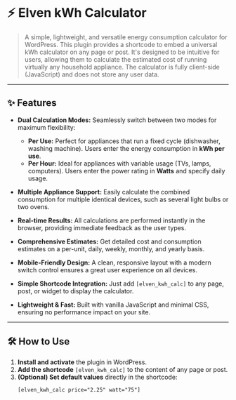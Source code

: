 # ⚡️ Elven kWh Calculator

> A simple, lightweight, and versatile energy consumption calculator for WordPress. This plugin provides a shortcode to embed a universal kWh calculator on any page or post. It's designed to be intuitive for users, allowing them to calculate the estimated cost of running virtually any household appliance. The calculator is fully client-side (JavaScript) and does not store any user data.

---

## ✨ Features

* **Dual Calculation Modes:** Seamlessly switch between two modes for maximum flexibility:
    * **Per Use:** Perfect for appliances that run a fixed cycle (dishwasher, washing machine). Users enter the energy consumption in **kWh per use**.
    * **Per Hour:** Ideal for appliances with variable usage (TVs, lamps, computers). Users enter the power rating in **Watts** and specify daily usage.

* **Multiple Appliance Support:** Easily calculate the combined consumption for multiple identical devices, such as several light bulbs or two ovens.

* **Real-time Results:** All calculations are performed instantly in the browser, providing immediate feedback as the user types.

* **Comprehensive Estimates:** Get detailed cost and consumption estimates on a per-unit, daily, weekly, monthly, and yearly basis.

* **Mobile-Friendly Design:** A clean, responsive layout with a modern switch control ensures a great user experience on all devices.

* **Simple Shortcode Integration:** Just add `[elven_kwh_calc]` to any page, post, or widget to display the calculator.

* **Lightweight & Fast:** Built with vanilla JavaScript and minimal CSS, ensuring no performance impact on your site.

---

## 🛠️ How to Use

1.  **Install and activate** the plugin in WordPress.
2.  **Add the shortcode** `[elven_kwh_calc]` to the content of any page or post.
3.  **(Optional) Set default values** directly in the shortcode:
    ```shortcode
    [elven_kwh_calc price="2.25" watt="75"]
    ```
